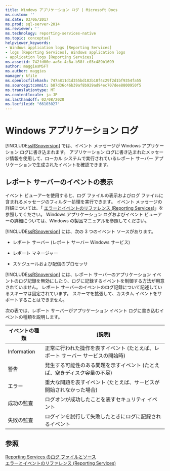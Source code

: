 ```yaml
---
title: Windows アプリケーション ログ | Microsoft Docs
ms.custom: ''
ms.date: 03/06/2017
ms.prod: sql-server-2014
ms.reviewer: ''
ms.technology: reporting-services-native
ms.topic: conceptual
helpviewer_keywords:
- Windows application logs [Reporting Services]
- logs [Reporting Services], Windows application logs
- application logs [Reporting Services]
ms.assetid: 742fd00e-aa6c-4c8a-b58f-c03c489b1699
author: maggiesMSFT
ms.author: maggies
manager: kfile
ms.openlocfilehash: 747a811d1d355bd182b18f4c29f2d1bf9354fa55
ms.sourcegitcommit: b87d36c46b39af8b929ad94ec707dee8800950f5
ms.translationtype: MT
ms.contentlocale: ja-JP
ms.lasthandoff: 02/08/2020
ms.locfileid: "66103027"
---
```

# <a name="windows-application-log"></a>Windows アプリケーション ログ
  [!INCLUDE[ssRSnoversion](../../includes/ssrsnoversion-md.md)] では、イベント メッセージが Windows アプリケーション ログに書き込まれます。 アプリケーション ログに書き込まれたメッセージ情報を使用して、ローカル システムで実行されているレポート サーバー アプリケーションで生成されたイベントを確認できます。  
  
## <a name="viewing-report-server-events"></a>レポート サーバーのイベントの表示  
 イベント ビューアーを使用すると、ログ ファイルの表示およびログ ファイルに含まれるメッセージのフィルター処理を実行できます。 イベント メッセージの詳細については、「 [エラーとイベントのリファレンス (Reporting Services)](../troubleshooting/errors-and-events-reference-reporting-services.md)」を参照してください。 Windows アプリケーション ログおよびイベント ビューアーの詳細については、Windows の製品マニュアルを参照してください。  
  
 [!INCLUDE[ssRSnoversion](../../includes/ssrsnoversion-md.md)] には、次の 3 つのイベント ソースがあります。  
  
-   レポート サーバー (レポート サーバー Windows サービス)  
  
-   レポート マネージャー  
  
-   スケジュールおよび配信のプロセッサ  
  
 [!INCLUDE[ssRSnoversion](../../includes/ssrsnoversion-md.md)] には、レポート サーバーのアプリケーション イベントのログ記録を無効にしたり、ログに記録するイベントを制御する方法が用意されていません。 レポート サーバーのイベントのログ記録について記述しているスキーマは固定されています。 スキーマを拡張して、カスタム イベントをサポートすることはできません。  
  
 次の表では、レポート サーバーがアプリケーション イベント ログに書き込むイベントの種類を説明します。  
  
|イベントの種類|[説明]|  
|----------------|-----------------|  
|Information|正常に行われた操作を表すイベント (たとえば、レポート サーバー サービスの開始時)|  
|警告|発生する可能性のある問題を示すイベント (たとえば、空きディスク容量の不足)|  
|エラー|重大な問題を表すイベント (たとえば、サービスが開始されなかった場合)|  
|成功の監査|ログオンが成功したことを表すセキュリティ イベント|  
|失敗の監査|ログインを試行して失敗したときにログに記録されるイベント|  
  
## <a name="see-also"></a>参照  
 [Reporting Services のログ ファイルとソース](../report-server/reporting-services-log-files-and-sources.md)   
 [エラーとイベントのリファレンス (Reporting Services)](../troubleshooting/errors-and-events-reference-reporting-services.md)  
  
  
